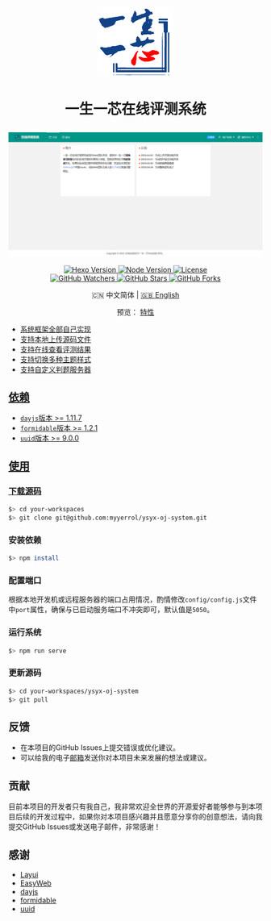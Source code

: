 <p align="center">
    <img alt="Logo" src="./srcs/frontend/public/img/logo.png" width="150">
</p>

<h1>
    <p align="center">一生一芯在线评测系统</p>
</h1>

![screenshot](./docs/screenshot.png)

<p align="center">
    <a title="Version" target="_blank" href="https://hexo.io">
        <img alt="Hexo Version" src="https://img.shields.io/badge/version-1.0.0-brightgreen" />
    </a>
    <a title="Node Version" target="_blank" href="https://nodejs.org">
        <img alt="Node Version" src="https://img.shields.io/badge/Node-%3E%3D16.19.1-blue" />
    </a>
    <a title="License" target="_blank" href="https://github.com/myyerrol/ysyx-oj-system/blob/master/LICENSE">
        <img alt="License" src="https://img.shields.io/github/license/myyerrol/ysyx-oj-system.svg" />
    </a>
    <br/>
    <a title="GitHub Watchers" target="_blank" href="https://github.com/myyerrol/ysyx-oj-system/watchers">
        <img alt="GitHub Watchers" src="https://img.shields.io/github/watchers/myyerrol/ysyx-oj-system.svg?label=Watchers&style=social" />
    </a>
    <a title="GitHub Stars" target="_blank" href="https://github.com/myyerrol/ysyx-oj-system/stargazers">
        <img alt="GitHub Stars" src="https://img.shields.io/github/stars/myyerrol/ysyx-oj-system.svg?label=Stars&style=social" />
    </a>
    <a title="GitHub Forks" target="_blank" href="https://github.com/myyerrol/ysyx-oj-system/network/members">
        <img alt="GitHub Forks" src="https://img.shields.io/github/forks/myyerrol/ysyx-oj-system.svg?label=Forks&style=social" />
    </a>
</p>

<p align="center">🇨🇳 中文简体  |  <a title="English" href="README.md">🇬🇧 English</a></p>

<p align="center">
    <span>预览：</span>
    <a target="_blank" href="http://39.101.140.145:10140>一生一芯在线评测系统网站</a>
</p>

## 特性

- 系统框架全部自己实现
- 支持本地上传源码文件
- 支持在线查看评测结果
- 支持切换多种主题样式
- 支持自定义判题服务器

## 依赖

- `dayjs`版本 >= 1.11.7
- `formidable`版本 >= 1.2.1
- `uuid`版本 >= 9.0.0

## 使用

### 下载源码

  ```sh
  $> cd your-workspaces
  $> git clone git@github.com:myyerrol/ysyx-oj-system.git
  ```

### 安装依赖
  ```sh
  $> npm install
  ```

### 配置端口

根据本地开发机或远程服务器的端口占用情况，酌情修改`config/config.js`文件中`port`属性，确保与已启动服务端口不冲突即可，默认值是`5050`。

### 运行系统

  ```sh
  $> npm run serve
  ```

### 更新源码

```sh
$> cd your-workspaces/ysyx-oj-system
$> git pull
```

## 反馈

- 在本项目的GitHub Issues上提交错误或优化建议。
- 可以给我的电子[邮箱](mailto:myyerrol@126.com)发送你对本项目未来发展的想法或建议。

## 贡献

目前本项目的开发者只有我自己，我非常欢迎全世界的开源爱好者能够参与到本项目后续的开发过程中，如果你对本项目感兴趣并且愿意分享你的创意想法，请向我提交GitHub Issues或发送电子邮件，非常感谢！

## 感谢

- [Layui](https://layui.github.io)
- [EasyWeb](https://eleadmin.com)
- [dayjs](https://www.npmjs.com/package/dayjs)
- [formidable](https://www.npmjs.com/package/formidable)
- [uuid](https://www.npmjs.com/package/uuid)
